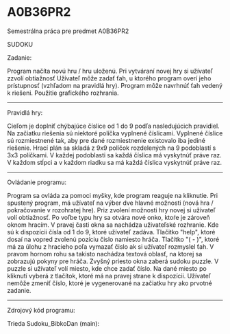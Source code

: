 A0B36PR2
========


Semestrálna práca pre predmet A0B36PR2

SUDOKU

Zadanie: 

Program načíta novú hru / hru uloženú. Pri vytváraní novej hry si užívateľ zzvolí obtiažnosť 
Užívateľ môže zadať ťah, u ktorého program overí jeho prístupnosť (vzhľadom na pravidlá hry). 
Program môže navrhnúť ťah vedený k riešeni. Použitie grafického rozhrania.

--------------------------------------------------------------------------------------------

Pravidlá hry:

Cieľom je doplniť chýbajúce číslice od 1 do 9 podľa nasledujúcich pravidiel. Na začiatku
riešenia sú niektoré políčka vyplnené číslicami. Vyplnené číslice sú rozmiestnené tak, aby pre
dané rozmiestnenie existovalo iba jediné riešenie. Hrací plán sa skladá z 9x9 políčok
rozdelených na 9 podoblastí s 3x3 políčkami. V každej podoblasti sa každá číslica má
vyskytnúť práve raz. V každom stĺpci a v každom riadku sa má každá číslica vyskytnúť práve
raz.

--------------------------------------------------------------------------------------------

Ovládanie programu:

Program sa ovláda za pomoci myšky, kde program reaguje na kliknutie. Pri spustený program, má užívateľ na výber dve hlavné 
možnosti (nová hra / pokračovanie v rozohratej hre). Priz zvolení možnosti hry novej si užívateľ volí obtiažnosť.
Po voľbe typu hry sa otvára nové onko, ktoŕe je zároveň oknom hracím. V pravej časti okna sa nachádza uživateľské rozhranie.
Kde sú k dispozícii čísla od 1 do 9, ktoré užívateľ zadáva. Tlačitko "help", ktoré dosaí na vopred zvolenú pozíciu čislo
namiesto hráča. Tlačítko "( - )", ktoré má za úlohu z hracieho poľa vymazať čislo ak si užívateľ rozmyslel ťah. V pravom 
hornom rohu sa takisto nachádza textová oblasť, na ktorej sa zobrazujú pokyny pre hráča. Zvyšný priesto okna zaberá 
sudoku puzzle. V puzzle si užívateľ volí miesto, kde chce zadať číslo. Na dané miesto po kliknutí vyberá z tlačítok, ktoré 
má na pravej strane k dispozícii. Užívateľ nemôže zmeniť číslo, ktoré je vygenerované na začiatku hry ako prvotné zadanie.

--------------------------------------------------------------------------------------------

Zdrojový kód programu:


Trieda Sudoku_BibkoDan (main):



